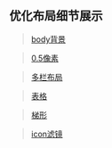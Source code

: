 ## 优化布局细节展示

> [body背景](http://demojin.github.io/Layout/bodyBackground.html '背景') 

> [0.5像素](http://demojin.github.io/Layout/halfBorder.html '0.5像素') 

> [多栏布局](http://demojin.github.io/Layout/Column.html '多栏布局') 

> [表格](http://demojin.github.io/Layout/Tbody.html '表格') 

> [梯形](http://demojin.github.io/Layout/Trapezoid.html '梯形') 

> [icon滤镜](http://demojin.github.io/Layout/icon.html 'icon') 


